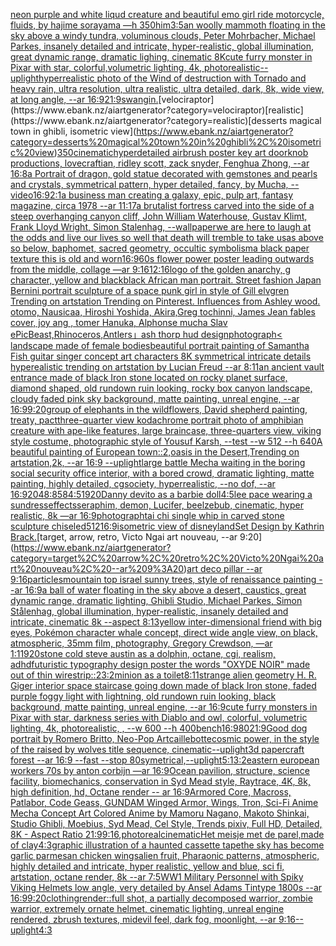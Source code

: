 [neon purple and white liqud creature and beautiful emo girl ride motorcycle, fluids, by hajime sorayama —h 350](https://www.ebank.nz/aiartgenerator?category=neon%20purple%20and%20white%20liqud%20creature%20and%20beautiful%20emo%20girl%20ride%20motorcycle%2C%20fluids%2C%20by%20hajime%20sorayama%20%E2%80%94h%20350)[him](https://www.ebank.nz/aiartgenerator?category=him)[](https://www.ebank.nz/aiartgenerator?category=)[3:5](https://www.ebank.nz/aiartgenerator?category=3%3A5)[an woolly mammoth floating in the sky above a windy tundra, voluminous clouds, Peter Mohrbacher, Michael Parkes, insanely detailed and intricate, hyper-realistic, global illumination, great dynamic range, dramatic lighing, cinematic 8K](https://www.ebank.nz/aiartgenerator?category=an%20woolly%20mammoth%20floating%20in%20the%20sky%20above%20a%20windy%20tundra%2C%20voluminous%20clouds%2C%20Peter%20Mohrbacher%2C%20Michael%20Parkes%2C%20insanely%20detailed%20and%20intricate%2C%20hyper-realistic%2C%20global%20illumination%2C%20great%20dynamic%20range%2C%20dramatic%20lighing%2C%20cinematic%208K)[cute furry monster in Pixar with star, colorful,volumetric lighting, 4k, photorealistic](https://www.ebank.nz/aiartgenerator?category=cute%20furry%20monster%20in%20Pixar%20with%20star%2C%20colorful%2Cvolumetric%20lighting%2C%204k%2C%20photorealistic)[--uplight](https://www.ebank.nz/aiartgenerator?category=--uplight)[hyperrealistic photo of the Wind of destruction with Tornado and heavy rain, ultra resolution, ultra realistic, ultra detailed, dark, 8k, wide view, at long angle, --ar 16:9](https://www.ebank.nz/aiartgenerator?category=hyperrealistic%20photo%20of%20the%20Wind%20of%20destruction%20with%20Tornado%20and%20heavy%20rain%2C%20ultra%20resolution%2C%20ultra%20realistic%2C%20ultra%20detailed%2C%20dark%2C%208k%2C%20wide%20view%2C%20at%20long%20angle%2C%20--ar%2016%3A9)[21:9](https://www.ebank.nz/aiartgenerator?category=21%3A9)[swangin.](https://www.ebank.nz/aiartgenerator?category=swangin.)[velociraptor](https://www.ebank.nz/aiartgenerator?category=velociraptor)[realistic](https://www.ebank.nz/aiartgenerator?category=realistic)[desserts magical town in ghibli, isometric view](https://www.ebank.nz/aiartgenerator?category=desserts%20magical%20town%20in%20ghibli%2C%20isometric%20view)[350](https://www.ebank.nz/aiartgenerator?category=350)[cinematic](https://www.ebank.nz/aiartgenerator?category=cinematic)[hyperdetailed airbrush poster key art doorknob productions, lovecraftian, ridley scott, zack snyder, Fenghua Zhong, --ar 16:8](https://www.ebank.nz/aiartgenerator?category=hyperdetailed%20airbrush%20poster%20key%20art%20doorknob%20productions%2C%20lovecraftian%2C%20ridley%20scott%2C%20zack%20snyder%2C%20Fenghua%20Zhong%2C%20--ar%2016%3A8)[a Portrait of dragon, gold statue decorated with gemstones and  pearls and crystals, symmetrical pattern, hyper detailed, fancy, by Mucha, --video](https://www.ebank.nz/aiartgenerator?category=a%20Portrait%20of%20dragon%2C%20gold%20statue%20decorated%20with%20gemstones%20and%20%20pearls%20and%20crystals%2C%20symmetrical%20pattern%2C%20hyper%20detailed%2C%20fancy%2C%20by%20Mucha%2C%20--video)[16:9](https://www.ebank.nz/aiartgenerator?category=16%3A9)[2:1](https://www.ebank.nz/aiartgenerator?category=2%3A1)[a business man creating a galaxy, epic, pulp art, fantasy magazine, circa 1978 --ar 11:17](https://www.ebank.nz/aiartgenerator?category=a%20business%20man%20creating%20a%20galaxy%2C%20epic%2C%20pulp%20art%2C%20fantasy%20magazine%2C%20circa%201978%20--ar%2011%3A17)[a brutalist fortress carved into the side of a steep overhanging canyon cliff, John William Waterhouse, Gustav Klimt, Frank Lloyd Wright, Simon Stalenhag, --wallpaper](https://www.ebank.nz/aiartgenerator?category=a%20brutalist%20fortress%20carved%20into%20the%20side%20of%20a%20steep%20overhanging%20canyon%20cliff%2C%20John%20William%20Waterhouse%2C%20Gustav%20Klimt%2C%20Frank%20Lloyd%20Wright%2C%20Simon%20Stalenhag%2C%20--wallpaper)[we are here to laugh at the odds and live our lives so well that death will tremble to take us](https://www.ebank.nz/aiartgenerator?category=we%20are%20here%20to%20laugh%20at%20the%20odds%20and%20live%20our%20lives%20so%20well%20that%20death%20will%20tremble%20to%20take%20us)[as above so below, baphomet, sacred geometry, occultic symbolism](https://www.ebank.nz/aiartgenerator?category=as%20above%20so%20below%2C%20baphomet%2C%20sacred%20geometry%2C%20occultic%20symbolism)[a black paper texture this is old and worn](https://www.ebank.nz/aiartgenerator?category=a%20black%20paper%20texture%20this%20is%20old%20and%20worn)[16:9](https://www.ebank.nz/aiartgenerator?category=16%3A9)[60s flower power poster leading outwards from the middle, collage —ar 9:16](https://www.ebank.nz/aiartgenerator?category=60s%20flower%20power%20poster%20leading%20outwards%20from%20the%20middle%2C%20collage%20%E2%80%94ar%209%3A16)[12:16](https://www.ebank.nz/aiartgenerator?category=12%3A16)[logo of the golden anarchy, g character, yellow and black](https://www.ebank.nz/aiartgenerator?category=logo%20of%20the%20golden%20anarchy%2C%20g%20character%2C%20yellow%20and%20black)[black African man portrait. Street fashion Japan Bernini portrait sculpture of a space punk girl in style of Gill elvgren Trending on artstation Trending on Pinterest. Influences from Ashley wood. otomo, Nausicaa, Hiroshi Yoshida, Akira,Greg tochinni, James Jean fables cover, joy ang , tomer Hanuka, Alphonse mucha Slav ePic](https://www.ebank.nz/aiartgenerator?category=black%20African%20man%20portrait.%20Street%20fashion%20Japan%20Bernini%20portrait%20sculpture%20of%20a%20space%20punk%20girl%20in%20style%20of%20Gill%20elvgren%20Trending%20on%20artstation%20Trending%20on%20Pinterest.%20Influences%20from%20Ashley%20wood.%20otomo%2C%20Nausicaa%2C%20Hiroshi%20Yoshida%2C%20Akira%2CGreg%20tochinni%2C%20James%20Jean%20fables%20cover%2C%20joy%20ang%20%2C%20tomer%20Hanuka%2C%20Alphonse%20mucha%20Slav%20ePic)[Beast,Rhinoceros,Antlers」](https://www.ebank.nz/aiartgenerator?category=Beast%2CRhinoceros%2CAntlers%E3%80%8D)[ash thorp hud design](https://www.ebank.nz/aiartgenerator?category=ash%20thorp%20hud%20design)[photograph](https://www.ebank.nz/aiartgenerator?category=photograph)[< landscape made of female bodies](https://www.ebank.nz/aiartgenerator?category=%3C%20landscape%20made%20of%20female%20bodies)[beautiful portrait painting of Samantha Fish guitar singer concept art characters 8K symmetrical intricate details hyperealistic trending on artstation by Lucian Freud --ar 8:11](https://www.ebank.nz/aiartgenerator?category=beautiful%20portrait%20painting%20of%20Samantha%20Fish%20guitar%20singer%20concept%20art%20characters%208K%20symmetrical%20intricate%20details%20hyperealistic%20trending%20on%20artstation%20by%20Lucian%20Freud%20--ar%208%3A11)[an ancient vault entrance made of black Iron stone located on rocky planet surface, diamond shaped, old rundown ruin looking, rocky box canyon landscape, cloudy faded pink sky background, matte painting, unreal engine, --ar 16:9](https://www.ebank.nz/aiartgenerator?category=an%20ancient%20vault%20entrance%20made%20of%20black%20Iron%20stone%20located%20on%20rocky%20planet%20surface%2C%20diamond%20shaped%2C%20old%20rundown%20ruin%20looking%2C%20rocky%20box%20canyon%20landscape%2C%20cloudy%20faded%20pink%20sky%20background%2C%20matte%20painting%2C%20unreal%20engine%2C%20--ar%2016%3A9)[9:20](https://www.ebank.nz/aiartgenerator?category=9%3A20)[group of elephants in the wildflowers, David shepherd painting, treaty, pact](https://www.ebank.nz/aiartgenerator?category=group%20of%20elephants%20in%20the%20wildflowers%2C%20David%20shepherd%20painting%2C%20treaty%2C%20pact)[three-quarter view kodachrome portrait photo of amphibian creature with ape-like features, large braincase, three-quarters view, viking style costume, photographic style of Yousuf Karsh, --test --w 512 --h 640](https://www.ebank.nz/aiartgenerator?category=three-quarter%20view%20kodachrome%20portrait%20photo%20of%20amphibian%20creature%20with%20ape-like%20features%2C%20large%20braincase%2C%20three-quarters%20view%2C%20viking%20style%20costume%2C%20photographic%20style%20of%20Yousuf%20Karsh%2C%20--test%20--w%20512%20--h%20640)[A beautiful painting of European town::2,oasis in the Desert,Trending on artstation,2k, --ar 16:9 --uplight](https://www.ebank.nz/aiartgenerator?category=A%20beautiful%20painting%20of%20European%20town%3A%3A2%2Coasis%20in%20the%20Desert%2CTrending%20on%20artstation%2C2k%2C%20--ar%2016%3A9%20--uplight)[large battle Mecha waiting in the boring social security office interior, with a bored crowd, dramatic lighting, matte painting, highly detailed, cgsociety, hyperrealistic, --no dof, --ar 16:9](https://www.ebank.nz/aiartgenerator?category=large%20battle%20Mecha%20waiting%20in%20the%20boring%20social%20security%20office%20interior%2C%20with%20a%20bored%20crowd%2C%20dramatic%20lighting%2C%20matte%20painting%2C%20highly%20detailed%2C%20cgsociety%2C%20hyperrealistic%2C%20--no%20dof%2C%20--ar%2016%3A9)[2048:858](https://www.ebank.nz/aiartgenerator?category=2048%3A858)[4:5](https://www.ebank.nz/aiartgenerator?category=4%3A5)[1920](https://www.ebank.nz/aiartgenerator?category=1920)[Danny devito as a barbie doll](https://www.ebank.nz/aiartgenerator?category=Danny%20devito%20as%20a%20barbie%20doll)[4:5](https://www.ebank.nz/aiartgenerator?category=4%3A5)[lee pace wearing a sundress](https://www.ebank.nz/aiartgenerator?category=lee%20pace%20wearing%20a%20sundress)[effects](https://www.ebank.nz/aiartgenerator?category=effects)[seraphim, demon, Lucifer, beelzebub, cinematic, hyper realistic, 8k —ar 16:9](https://www.ebank.nz/aiartgenerator?category=seraphim%2C%20demon%2C%20Lucifer%2C%20beelzebub%2C%20cinematic%2C%20hyper%20realistic%2C%208k%20%E2%80%94ar%2016%3A9)[photograph](https://www.ebank.nz/aiartgenerator?category=photograph)[tai chi single whip in carved stone sculpture chiseled](https://www.ebank.nz/aiartgenerator?category=tai%20chi%20single%20whip%20in%20carved%20stone%20sculpture%20chiseled)[512](https://www.ebank.nz/aiartgenerator?category=512)[16:9](https://www.ebank.nz/aiartgenerator?category=16%3A9)[isometric view of disneyland](https://www.ebank.nz/aiartgenerator?category=isometric%20view%20of%20disneyland)[Set Design by Kathrin Brack.](https://www.ebank.nz/aiartgenerator?category=Set%20Design%20by%20Kathrin%20Brack.)[target, arrow, retro, Victo Ngai art nouveau, --ar 9:20](https://www.ebank.nz/aiartgenerator?category=target%2C%20arrow%2C%20retro%2C%20Victo%20Ngai%20art%20nouveau%2C%20--ar%209%3A20)[art deco pillar --ar 9:16](https://www.ebank.nz/aiartgenerator?category=art%20deco%20pillar%20--ar%209%3A16)[particles](https://www.ebank.nz/aiartgenerator?category=particles)[mountain top israel sunny trees, style of renaissance painting --ar 16:9](https://www.ebank.nz/aiartgenerator?category=mountain%20top%20israel%20sunny%20trees%2C%20style%20of%20renaissance%20painting%20--ar%2016%3A9)[a ball of water floating in the sky above a desert, caustics, great dynamic range, dramatic lighting, Ghibli Studio, Michael Parkes, Simon Stålenhag, global illumination, hyper-realistic, insanely detailed and intricate, cinematic 8k --aspect 8:13](https://www.ebank.nz/aiartgenerator?category=a%20ball%20of%20water%20floating%20in%20the%20sky%20above%20a%20desert%2C%20caustics%2C%20great%20dynamic%20range%2C%20dramatic%20lighting%2C%20Ghibli%20Studio%2C%20Michael%20Parkes%2C%20Simon%20St%C3%A5lenhag%2C%20global%20illumination%2C%20hyper-realistic%2C%20insanely%20detailed%20and%20intricate%2C%20cinematic%208k%20--aspect%208%3A13)[yellow inter-dimensional friend with big eyes, Pokémon character whale concept, direct wide angle view, on black, atmospheric, 35mm film, photography, Gregory Crewdson, —ar 1:1](https://www.ebank.nz/aiartgenerator?category=yellow%20inter-dimensional%20friend%20with%20big%20eyes%2C%20Pok%C3%A9mon%20character%20whale%20concept%2C%20direct%20wide%20angle%20view%2C%20on%20black%2C%20atmospheric%2C%2035mm%20film%2C%20photography%2C%20Gregory%20Crewdson%2C%20%E2%80%94ar%201%3A1)[1920](https://www.ebank.nz/aiartgenerator?category=1920)[stone cold steve austin as a dolphin, octane, cgi, realism, adhd](https://www.ebank.nz/aiartgenerator?category=stone%20cold%20steve%20austin%20as%20a%20dolphin%2C%20octane%2C%20cgi%2C%20realism%2C%20adhd)[futuristic  typography design poster the words "OXYDE NOIR" made out of thin wire](https://www.ebank.nz/aiartgenerator?category=futuristic%20%20typography%20design%20poster%20the%20words%20%22OXYDE%20NOIR%22%20made%20out%20of%20thin%20wire)[strip::2](https://www.ebank.nz/aiartgenerator?category=strip%3A%3A2)[3:2](https://www.ebank.nz/aiartgenerator?category=3%3A2)[minion as a toilet](https://www.ebank.nz/aiartgenerator?category=minion%20as%20a%20toilet)[8:11](https://www.ebank.nz/aiartgenerator?category=8%3A11)[strange alien geometry H. R. Giger interior space staircase going down made of black Iron stone, faded purple foggy light with lightning, old rundown ruin looking, black background, matte painting, unreal engine, --ar 16:9](https://www.ebank.nz/aiartgenerator?category=strange%20alien%20geometry%20H.%20R.%20Giger%20interior%20space%20staircase%20going%20down%20made%20of%20black%20Iron%20stone%2C%20faded%20purple%20foggy%20light%20with%20lightning%2C%20old%20rundown%20ruin%20looking%2C%20black%20background%2C%20matte%20painting%2C%20unreal%20engine%2C%20--ar%2016%3A9)[cute furry monsters in Pixar with star, darkness series with Diablo and owl, colorful, volumetric lighting, 4k, photorealistic, , --w 600 --h 400](https://www.ebank.nz/aiartgenerator?category=cute%20furry%20monsters%20in%20Pixar%20with%20star%2C%20darkness%20series%20with%20Diablo%20and%20owl%2C%20colorful%2C%20volumetric%20lighting%2C%204k%2C%20photorealistic%2C%20%2C%20--w%20600%20--h%20400)[bench](https://www.ebank.nz/aiartgenerator?category=bench)[16:9](https://www.ebank.nz/aiartgenerator?category=16%3A9)[80](https://www.ebank.nz/aiartgenerator?category=80)[21:9](https://www.ebank.nz/aiartgenerator?category=21%3A9)[Good dog portrait by Romero Britto, Neo-Pop Art](https://www.ebank.nz/aiartgenerator?category=Good%20dog%20portrait%20by%20Romero%20Britto%2C%20Neo-Pop%20Art)[caillebotte](https://www.ebank.nz/aiartgenerator?category=caillebotte)[cosmic power, in the style of the raised by wolves title sequence, cinematic](https://www.ebank.nz/aiartgenerator?category=cosmic%20power%2C%20in%20the%20style%20of%20the%20raised%20by%20wolves%20title%20sequence%2C%20cinematic)[--uplight](https://www.ebank.nz/aiartgenerator?category=--uplight)[3d papercraft forest --ar 16:9 --fast --stop 80](https://www.ebank.nz/aiartgenerator?category=3d%20papercraft%20forest%20--ar%2016%3A9%20--fast%20--stop%2080)[symetrical,](https://www.ebank.nz/aiartgenerator?category=symetrical%2C)[--uplight](https://www.ebank.nz/aiartgenerator?category=--uplight)[5:1](https://www.ebank.nz/aiartgenerator?category=5%3A1)[3:2](https://www.ebank.nz/aiartgenerator?category=3%3A2)[eastern european workers 70s by anton corbijn —ar 16:9](https://www.ebank.nz/aiartgenerator?category=eastern%20european%20workers%2070s%20by%20anton%20corbijn%20%E2%80%94ar%2016%3A9)[Ocean pavilion, structure, science facility, biomechanics, conservation in Syd Mead style, Raytrace, 4K, 8k, high definition, hd, Octane render -- ar 16:9](https://www.ebank.nz/aiartgenerator?category=Ocean%20pavilion%2C%20structure%2C%20science%20facility%2C%20biomechanics%2C%20conservation%20in%20Syd%20Mead%20style%2C%20Raytrace%2C%204K%2C%208k%2C%20high%20definition%2C%20hd%2C%20Octane%20render%20--%20ar%2016%3A9)[Armored Core, Macross, Patlabor, Code Geass, GUNDAM Winged Armor, Wings, Tron, Sci-Fi Anime Mecha Concept Art Colored Anime by Mamoru Nagano, Makoto Shinkai, Studio Ghibli, Moebius, Syd Mead, Cel Style, Trends pixiv, Full HD, Detailed, 8K - Aspect Ratio 21:9](https://www.ebank.nz/aiartgenerator?category=Armored%20Core%2C%20Macross%2C%20Patlabor%2C%20Code%20Geass%2C%20GUNDAM%20Winged%20Armor%2C%20Wings%2C%20Tron%2C%20Sci-Fi%20Anime%20Mecha%20Concept%20Art%20Colored%20Anime%20by%20Mamoru%20Nagano%2C%20Makoto%20Shinkai%2C%20Studio%20Ghibli%2C%20Moebius%2C%20Syd%20Mead%2C%20Cel%20Style%2C%20Trends%20pixiv%2C%20Full%20HD%2C%20Detailed%2C%208K%20-%20Aspect%20Ratio%2021%3A9)[9:16](https://www.ebank.nz/aiartgenerator?category=9%3A16)[,photoreal](https://www.ebank.nz/aiartgenerator?category=%2Cphotoreal)[cinematic](https://www.ebank.nz/aiartgenerator?category=cinematic)[Het meisje met de parel,made of clay](https://www.ebank.nz/aiartgenerator?category=Het%20meisje%20met%20de%20parel%2Cmade%20of%20clay)[4:3](https://www.ebank.nz/aiartgenerator?category=4%3A3)[graphic illustration of a haunted cassette tape](https://www.ebank.nz/aiartgenerator?category=graphic%20illustration%20of%20a%20haunted%20cassette%20tape)[the sky has become garlic parmesan chicken wings](https://www.ebank.nz/aiartgenerator?category=the%20sky%20has%20become%20garlic%20parmesan%20chicken%20wings)[alien fruit, Pharaonic patterns, atmospheric, highly detailed and intricate, hyper realistic, yellow and blue, sci fi, artstation, octane render, 8k --ar 7:5](https://www.ebank.nz/aiartgenerator?category=alien%20fruit%2C%20Pharaonic%20patterns%2C%20atmospheric%2C%20highly%20detailed%20and%20intricate%2C%20hyper%20realistic%2C%20yellow%20and%20blue%2C%20sci%20fi%2C%20artstation%2C%20octane%20render%2C%208k%20--ar%207%3A5)[WW1 Military Personnel with Spiky Viking Helmets low angle, very detailed by Ansel Adams Tintype 1800s --ar 16:9](https://www.ebank.nz/aiartgenerator?category=WW1%20Military%20Personnel%20with%20Spiky%20Viking%20Helmets%20low%20angle%2C%20very%20detailed%20by%20Ansel%20Adams%20Tintype%201800s%20--ar%2016%3A9)[9:20](https://www.ebank.nz/aiartgenerator?category=9%3A20)[clothing](https://www.ebank.nz/aiartgenerator?category=clothing)[render::](https://www.ebank.nz/aiartgenerator?category=render%3A%3A)[full shot, a partially decomposed warrior, zombie warrior, extremely ornate helmet, cinematic lighting, unreal engine rendered, zbrush textures, midevil feel, dark fog, moonlight, --ar 9:16](https://www.ebank.nz/aiartgenerator?category=full%20shot%2C%20a%20partially%20decomposed%20warrior%2C%20zombie%20warrior%2C%20extremely%20ornate%20helmet%2C%20cinematic%20lighting%2C%20unreal%20engine%20rendered%2C%20zbrush%20textures%2C%20midevil%20feel%2C%20dark%20fog%2C%20moonlight%2C%20--ar%209%3A16)[--uplight](https://www.ebank.nz/aiartgenerator?category=--uplight)[4:3](https://www.ebank.nz/aiartgenerator?category=4%3A3)